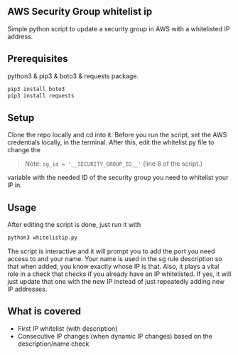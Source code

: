 ## **AWS Security Group whitelist ip**
Simple python script to update a security group in AWS with a whitelisted IP address.

## **Prerequisites**
python3 & pip3 & boto3 & requests package.
```sh
pip3 install boto3
pip3 install requests
```

## **Setup**
Clone the repo locally and cd into it. Before you run the script, set the AWS credentials locally, in the terminal.
After this, edit the whitelist.py file to change the 
> Note: `sg_id = '__SECURITY_GROUP_ID__'` (line 8 of the script.)

variable with the needed ID of the security group you need to whitelist your IP in.


## **Usage**
After editing the script is done, just run it with 
```sh
python3 whitelistip.py
```
The script is interactive and it will prompt you to add the port you need access to and your name. Your name is used in the sg rule description so that when added, you know exactly whose IP is that. Also, it plays a vital role in a check that checks if you already have an IP whitelisted. If yes, it will just update that one with the new IP instead of just repeatedly adding new IP addresses.

## **What is covered**
- First IP whitelist (with description)
- Consecutive IP changes (when dynamic IP changes) based on the description/name check
